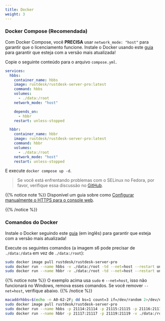 ```yaml
---
title: Docker
weight: 3
---
```


### Docker Compose (Recomendada)

Com Docker Compose, você **PRECISA** usar `network_mode: "host"` para garantir que o licenciamento funcione. Instale o Docker usando este [guia](https://docs.docker.com/engine/install) para garantir que esteja com a versão mais atualizada!

Copie o seguinte conteúdo para o arquivo `compose.yml`.

```yaml
services:
  hbbs:
    container_name: hbbs
    image: rustdesk/rustdesk-server-pro:latest
    command: hbbs
    volumes:
      - ./data:/root
    network_mode: "host"

    depends_on:
      - hbbr
    restart: unless-stopped

  hbbr:
    container_name: hbbr
    image: rustdesk/rustdesk-server-pro:latest
    command: hbbr
    volumes:
      - ./data:/root
    network_mode: "host"
    restart: unless-stopped
```

E execute `docker compose up -d`.

> Se você está enfrentando problemas com o SELinux no Fedora, por favor, verifique essa discussão no [GitHub](https://github.com/rustdesk/rustdesk-server/issues/230).

{{% notice note %}}
Disponível um guia sobre como [Configurar manualmente o HTTPS para o console web](https://rustdesk.com/docs/pt/self-host/rustdesk-server-pro/faq/#set-up-https-for-web-console-manually).

{{% /notice %}}

### Comandos do Docker

Instale o Docker seguindo este [guia](https://docs.docker.com/engine/install/) (em inglês) para garantir que esteja com a versão mais atualizada!

Execute os seguintes comandos (a imagem s6 pode precisar de `./data:/data` em vez de `./data:/root`):

```sh
sudo docker image pull rustdesk/rustdesk-server-pro
sudo docker run --name hbbs -v ./data:/root -td --net=host --restart unless-stopped rustdesk/rustdesk-server-pro hbbs
sudo docker run --name hbbr -v ./data:/root -td --net=host --restart unless-stopped rustdesk/rustdesk-server-pro hbbr
```

{{% notice note %}}
O exemplo acima usa `sudo` e `--net=host`, isso não funcionará no Windows, remova esses comandos. Se você remover `--net=host`, verifique abaixo.
{{% /notice %}}

```sh
macaddrhbbs=$(echo -n A0-62-2F; dd bs=1 count=3 if=/dev/random 2>/dev/null |hexdump -v -e '/1 "-%02X"')
sudo docker image pull rustdesk/rustdesk-server-pro
sudo docker run --name hbbs -p 21114:21114 -p 21115:21115 -p 21116:21116 -p 21116:21116/udp -p 21118:21118 -v ./data:/root -td --mac-address="$macaddrhbbs" --restart unless-stopped rustdesk/rustdesk-server-pro hbbs
sudo docker run --name hbbr -p 21117:21117 -p 21119:21119 -v ./data:/root -td --restart unless-stopped rustdesk/rustdesk-server-pro hbbr
```

